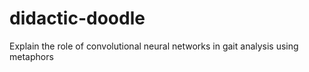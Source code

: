# didactic-doodle
Explain the role of convolutional neural networks in gait analysis using metaphors
